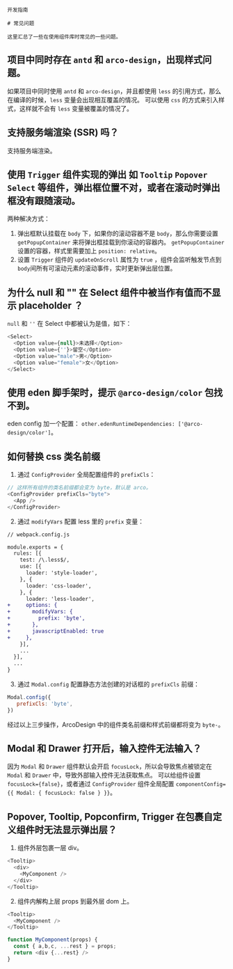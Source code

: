 `````
开发指南

# 常见问题

这里汇总了一些在使用组件库时常见的一些问题。
`````

## 项目中同时存在 `antd` 和 `arco-design`，出现样式问题。

如果项目中同时使用 `antd` 和 `arco-design`，并且都使用 `less` 的引用方式，那么在编译的时候，`less` 变量会出现相互覆盖的情况。
可以使用 `css` 的方式来引入样式，这样就不会有 `less` 变量被覆盖的情况了。

## 支持服务端渲染 (SSR) 吗？

支持服务端渲染。

## 使用 `Trigger` 组件实现的弹出 如 `Tooltip` `Popover` `Select` 等组件，弹出框位置不对，或者在滚动时弹出框没有跟随滚动。

两种解决方式：
1. 弹出框默认挂载在 `body` 下，如果你的滚动容器不是 `body`，那么你需要设置 `getPopupContainer` 来将弹出框挂载到你滚动的容器内。
 `getPopupContainer` 设置的容器，样式里需要加上 `position: relative`。
2. 设置 `Trigger` 组件的 `updateOnScroll` 属性为 `true` ，组件会监听触发节点到`body`间所有可滚动元素的滚动事件，实时更新弹出层位置。

## 为什么 null 和 "" 在 Select 组件中被当作有值而不显示 placeholder ？

`null` 和 `''` 在 Select 中都被认为是值，如下：

```js
<Select>
  <Option value={null}>未选择</Option>
  <Option value={''}>留空</Option>
  <Option value="male">男</Option>
  <Option value="female">女</Option>
</Select>
```

## 使用 eden 脚手架时，提示 `@arco-design/color` 包找不到。

eden config 加一个配置： `other.edenRuntimeDependencies: ['@arco-design/color']`。

## 如何替换 css 类名前缀

1. 通过 `ConfigProvider` 全局配置组件的 `prefixCls`：

```js
// 这样所有组件的类名前缀都会变为 byte，默认是 arco。
<ConfigProvider prefixCls="byte">
  <App />
</ConfigProvider>
```

2. 通过 `modifyVars` 配置 less 里的 `prefix` 变量：

```diff
// webpack.config.js

module.exports = {
  rules: [{
    test: /\.less$/,
    use: [{
      loader: 'style-loader',
    }, {
      loader: 'css-loader',
    }, {
      loader: 'less-loader',
+     options: {
+       modifyVars: {
+         prefix: 'byte',
+       },
+       javascriptEnabled: true
+     },
    }],
    ...
  }],
  ...
}
```

3. 通过 `Modal.config` 配置静态方法创建的对话框的 `prefixCls` 前缀：

```js
Modal.config({
   prefixCls: 'byte',
})
```

经过以上三步操作，ArcoDesign 中的组件类名前缀和样式前缀都将变为 `byte-`。

## Modal 和 Drawer 打开后，输入控件无法输入？

因为 `Modal` 和 `Drawer` 组件默认会开启 `focusLock`，所以会导致焦点被锁定在 `Modal` 和 `Drawer` 中，导致外部输入控件无法获取焦点。
可以给组件设置 `focusLock={false}`，或者通过 `ConfigProvider` 组件全局配置 `componentConfig={{ Modal: { focusLock: false } }}`。


## Popover, Tooltip, Popconfirm, Trigger 在包裹自定义组件时无法显示弹出层？

1. 组件外层包裹一层 div。

```js
<Tooltip>
  <div>
    <MyComponent />
  </div>
</Tooltip>
```

2. 组件内解构上层 props 到最外层 dom 上。

```js
<Tooltip>
  <MyComponent />
</Tooltip>

function MyComponent(props) {
  const { a,b,c, ...rest } = props;
  return <div {...rest} />
}
```

